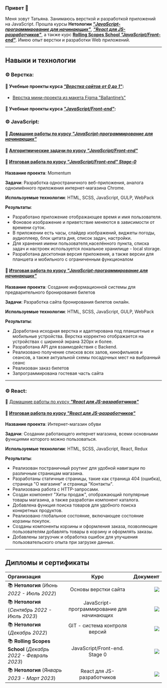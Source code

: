 ### Привет 👋

Меня зовут Татьяна. Занимаюсь версткой и разработкой приложений на JavaScript. Прошла курсы **Нетологии** [**_"JavaScript-программирование для начинающих"_**](https://cat.2035.university/rall/course/18787/?project_id=48), [**_"React для JS-разработчиков"_**]((https://netology.ru/programs/react)), а также курс [**Rolling Scopes School** **_"JavaScript/Front-end"_**](https://rs.school/js/). Имею опыт верстки и разработки Web приложений.

---

## Навыки и технологии

### ⚙ **Верстка**:

#### 🌟 Учебные проекты курса [**_"Верстка сайтов от 0 до 1"_**](https://from0to1.com.ua/):

- [Верстка мини-проекта из макета Figma "Ballantine’s"](https://github.com/alekseeva-t-v/figma-mini-project)

#### 🌟 Учебные проекты курса [**_"JavaScript/Front-end"_**](https://rs.school/js/):


### ⚙ **JavaScript**:

#### 🌟 [Домашние работы по курсу **_"JavaScript-программирование для начинающих"_**](./project-link/javaskript-dom-home-work.md)

#### 🌟 [Алгоритмические задачи по курсу   **_"JavaScript/Front-end"_**](./project-link/algorithmic-tasks.md)

#### 🌟 [Итоговая работа по курсу **_"JavaScript/Front-end" Stage-0_**](https://github.com/alekseeva-t-v/momentum)

**Название проекта**: Momentum

**Задачи**: Разработка одностраничного веб-приложения, аналога одноимённого приложения интернет-магазина Chrome.

**Используемые технологии**: HTML, SCSS, JavaScript, GULP, WebPack

**Результаты**:

- Разработано приложение отображающее время и имя пользователя.
- Фоновое изображение и приветствие меняются в зависимости от времени суток.
- В приложении есть часы, слайдер изображений, виджеты погоды, аудиоплеер, блок цитата дня, список задач, настройки.
- Для хранения имени пользователя,населённого пункта, списка задач и настроек используется локальное хранилище - local storage.
- Разработана десктопная версия приложения, а также версии для планшета и мобильного с ограниченным функционалом

#### 🌟 [Итоговая работа по курсу **_"JavaScript-программирование для начинающих"_**](https://alekseeva-t-v.github.io/go-to-the-cinema/)

**Название проекта**: Создание информационной системы для предварительного бронирования билетов

**Задачи**: Разработка сайта бронирования билетов онлайн.

**Используемые технологии**: HTML, SCSS, JavaScript, GULP, WebPack

**Результаты**:

- Доработана исходная верстка и адаптирована под планшетные и мобильные устройства. Верстка корректно отображается на устройствах с шириной экрана 320px и более.
- Разработана API для взаимодействия с Backend.
- Реализовано получение списков всех залов, кинофильмов и сеансов, а также актуальной схемы посадочных мест на выбранный сеанс
- Реализован заказ билетов
- Запрограммирована гостевая часть сайта

---

### ⚙ **React**:

🌟 [Домашние работы по курсу **_"React для JS-разработчиков"_**](./project-link/react-home-work.md)

#### 🌟 [Итоговая работа по курсу **_"React для JS-разработчиков"_**](https://alekseeva-t-v.github.io/go-to-the-cinema/)

**Название проекта**: Интернет-магазин обуви

**Задачи**: Создании работающего интернет магазина, всеми основными функциями которого можно пользоваться.

**Используемые технологии**: HTML, SCSS, JavaScript, React, Redux

**Результаты**:

- Реализован постраничный роутинг для удобной навигации по различным страницам магазина.
- Разработаны статичные страницы, такие как страница 404 (ошибка), страница "О магазине" и страница "Контакты".
- Реализована работа с HTTP-запросами.
- Создан компонент "Хиты продаж", отображающий популярные товары магазина, а также разработан компонент каталога.
- Добавлена функция поиска товаров для удобного поиска конкретных продуктов.
- Реализовано глобальное состояние, включающее состояние корзины покупок.
- Созданы компоненты корзины и оформления заказа, позволяющие пользователям добавлять товары в корзину и оформлять заказы.
- Добавлены загрузчик и обработка ошибок для улучшения пользовательского опыта при загрузке данных.


---

## Дипломы и сертификаты

| Организация                                                  |                    Курс                    |                                                                                                                                          Документ |
| :----------------------------------------------------------- | :----------------------------------------: | ------------------------------------------------------------------------------------------------------------------------------------------------: |
| 📚 **Нетология** (_Июнь 2022 - Июль 2022_)                   |            Основы верстки сайта            |                         <a href="./docs/netology--layout.pdf"><img src="https://img.shields.io/badge/Сертификат-50b8e4?style=for-the-badge"/></a> |
| 📚 **Нетология** (_Сентябрь 2022 - Июль 2023_)               | JavaScript-программирование для начинающих |                       <a href="./docs/netology--javascript.pdf"><img src="https://img.shields.io/badge/  Диплом-50b8e4?style=for-the-badge"/></a> |
| 📚 **Нетология** (_Декабрь 2022_)                            |       GIT - система контроля версий        |                            <a href="./docs/netology--git.pdf"><img src="https://img.shields.io/badge/Сертификат-50b8e4?style=for-the-badge"/></a> |
| 📚 **Rolling Scopes School** (_Декабрь 2022 - Февраль 2023_) |       JavaScript/Front-end. Stage 0        | <a href="./docs/rs-school--preschool-javascript-frontend.pdf"><img src="https://img.shields.io/badge/Сертификат-50b8e4?style=for-the-badge"/></a> |
| 📚 **Нетология** (_Январь 2023 - Март 2023_)                 |         React для JS-разработчиков         |                       <a href="./docs/netology--react.pdf"><img src="https://img.shields.io/badge/Удостоверение-50b8e4?style=for-the-badge"/></a> |
